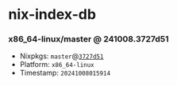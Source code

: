 # nix-index-db
### x86_64-linux/master @ 241008.3727d51
- Nixpkgs: `master`@[`3727d51`](https://github.com/NixOS/nixpkgs/commit/3727d51a8e07e635b9bcbc5f812b16d80d46eaeb)
- Platform: `x86_64-linux`
- Timestamp: `20241008015914`
